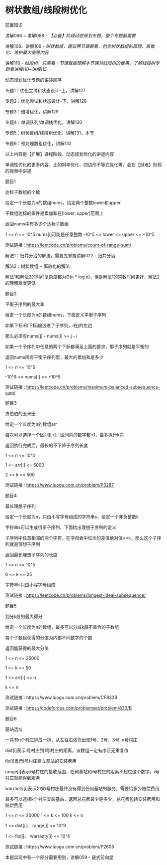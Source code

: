 # 树状数组/线段树优化

前置知识

讲解066 ~ 讲解088 \-  _【必备】阶段动态规划专题，整个专题都需要_

讲解108、讲解109 \-  _树状数组，建议两节课都看，包含树状数组的原理、离散化、维护最大值等内容_

讲解110 \-  _线段树，只需看一节课就能理解本节课对线段树的使用，了解线段树专题看讲解110~讲解115_

动态规划优化专题的讲述顺序

专题1：优化尝试和状态设计\-上，讲解127

专题2：优化尝试和状态设计\-下，讲解128

专题3：倍增优化，讲解129

专题4：单调队列/单调栈优化，讲解130

专题5：树状数组/线段树优化，讲解131，本节

专题6：预处理数组优化，讲解132

以上内容是【扩展】课程阶段，动态规划优化的讲述内容

单调性优化的更多内容，比如斜率优化、四边形不等式优化等，会在【挺难】阶段的视频中讲述

题目1

达标子数组的个数

给定一个长度为n的数组nums，给定两个整数lower和upper

子数组达标的条件是累加和在\[lower\, upper\]范围上

返回nums中有多少个达标子数组

1 <= n <= 10^5    nums\[i\]可能是任意整数    \-10^5 <= lower <= upper <= \+10^5

测试链接 : [https://leetcode\.cn/problems/count\-of\-range\-sum/](https://leetcode.cn/problems/count-of-range-sum/)

解法1：归并分治的解法，需要先掌握讲解022 \- 归并分治

解法2：树状数组 \+ 离散化的解法

解法1和解法2的时间复杂度都为O\(n \* log n\)，但是解法1的常数时间更好，解法2的理解难度更低

题目2

平衡子序列的最大和

给定一个长度为n的数组nums，下面定义平衡子序列

如果下标i和下标j被选进了子序列，i在j的左边

那么必须有nums\[j\] \- nums\[i\] >= j \- i

如果一个子序列中任意的两个下标都满足上面的要求，那子序列就是平衡的

返回nums所有平衡子序列里，最大的累加和是多少

1 <= n <= 10^5

\-10^9 <= nums\[i\] <= \+10^9

测试链接 : [https://leetcode\.cn/problems/maximum\-balanced\-subsequence\-sum/](https://leetcode.cn/problems/maximum-balanced-subsequence-sum/)

题目3

方伯伯的玉米田

给定一个长度为n的数组arr

每次可以选择一个区间\[l\,r\]，区间内的数字都\+1，最多执行k次

返回执行完成后，最长的不下降子序列长度

1 <= n <= 10^4

1 <= arr\[i\] <= 5000

2 <= k <= 500

测试链接 : [https://www\.luogu\.com\.cn/problem/P3287](https://www.luogu.com.cn/problem/P3287)

题目4

最长理想子序列

给定一个长度为n，只由小写字母组成的字符串s，给定一个非负整数k

字符串s可以生成很多子序列，下面给出理想子序列的定义

子序列中任意相邻的两个字符，在字母表中位次的差值绝对值<=k，那么这个子序列就是理想子序列

返回最长理想子序列的长度

1 <= n <= 10^5

0 <= k <= 25

字符串s只由小写字母组成

测试链接 : [https://leetcode\.cn/problems/longest\-ideal\-subsequence/](https://leetcode.cn/problems/longest-ideal-subsequence/)

题目5

划分k段的最大得分

给定一个长度为n的数组，最多可以分成k段不重合的子数组

每个子数组获得的分值为内部不同数字的个数

返回能获得的最大分值

1 <= n <= 35000

1 <= k <= 50

1 <= arr\[i\] <= n

k <= n

测试链接 : https://www\.luogu\.com\.cn/problem/CF833B

测试链接 : [https://codeforces\.com/problemset/problem/833/B](https://codeforces.com/problemset/problem/833/B)

题目6

基站选址

一共有n个村庄排成一排，从左往右依次出现1号、2号、3号\.\.n号村庄

dist\[i\]表示i号村庄到1号村庄的距离，该数组一定有序且无重复值

fix\[i\]表示i号村庄建立基站的安装费用

range\[i\]表示i号村庄的接收范围，任何基站和i号村庄的距离不超过这个数字，i号村庄就能得到服务

warranty\[i\]表示如果i号村庄最终没有得到任何基站的服务，需要给多少赔偿费用

最多可以选择k个村庄安装基站，返回总花费最少是多少，总花费包括安装费用和赔偿费用

1 <= n <= 20000    1 <= k <= 100    k <= n

1 <= dist\[i\]、 range\[i\] <= 10^9

1 <= fix\[i\]、 warranty\[i\] <= 10^4

测试链接 : https://www\.luogu\.com\.cn/problem/P2605

本题实现中有一个部分需要用到，讲解059 \- 链式前向星

